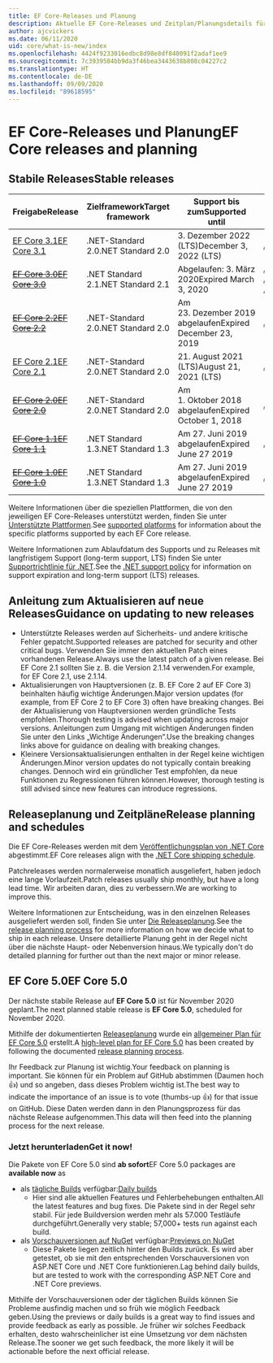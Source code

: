 ```yaml
---
title: EF Core-Releases und Planung
description: Aktuelle EF Core-Releases und Zeitplan/Planungsdetails für künftige Releases
author: ajcvickers
ms.date: 06/11/2020
uid: core/what-is-new/index
ms.openlocfilehash: 4424f9233016edbc8d98e8df840091f2adaf1ee9
ms.sourcegitcommit: 7c3939504bb9da3f46bea3443638b808c04227c2
ms.translationtype: HT
ms.contentlocale: de-DE
ms.lasthandoff: 09/09/2020
ms.locfileid: "89618595"
---
```

# <a name="ef-core-releases-and-planning"></a><span data-ttu-id="377eb-103">EF Core-Releases und Planung</span><span class="sxs-lookup"><span data-stu-id="377eb-103">EF Core releases and planning</span></span>

## <a name="stable-releases"></a><span data-ttu-id="377eb-104">Stabile Releases</span><span class="sxs-lookup"><span data-stu-id="377eb-104">Stable releases</span></span>

| <span data-ttu-id="377eb-105">Freigabe</span><span class="sxs-lookup"><span data-stu-id="377eb-105">Release</span></span> | <span data-ttu-id="377eb-106">Zielframework</span><span class="sxs-lookup"><span data-stu-id="377eb-106">Target framework</span></span> | <span data-ttu-id="377eb-107">Support bis zum</span><span class="sxs-lookup"><span data-stu-id="377eb-107">Supported until</span></span> | <span data-ttu-id="377eb-108">Links</span><span class="sxs-lookup"><span data-stu-id="377eb-108">Links</span></span>
|:--------|------------------|-----------------|------
| [<span data-ttu-id="377eb-109">EF Core 3.1</span><span class="sxs-lookup"><span data-stu-id="377eb-109">EF Core 3.1</span></span>](https://www.nuget.org/packages/Microsoft.EntityFrameworkCore) | <span data-ttu-id="377eb-110">.NET-Standard 2.0</span><span class="sxs-lookup"><span data-stu-id="377eb-110">.NET Standard 2.0</span></span> | <span data-ttu-id="377eb-111">3\. Dezember 2022 (LTS)</span><span class="sxs-lookup"><span data-stu-id="377eb-111">December 3, 2022 (LTS)</span></span> | [<span data-ttu-id="377eb-112">Ankündigung</span><span class="sxs-lookup"><span data-stu-id="377eb-112">Announcement</span></span>](https://devblogs.microsoft.com/dotnet/announcing-entity-framework-core-3-1-and-entity-framework-6-4/)
| <span data-ttu-id="377eb-113">~~[EF Core 3.0](https://www.nuget.org/packages/Microsoft.EntityFrameworkCore/3.0.3)~~</span><span class="sxs-lookup"><span data-stu-id="377eb-113">~~[EF Core 3.0](https://www.nuget.org/packages/Microsoft.EntityFrameworkCore/3.0.3)~~</span></span> | <span data-ttu-id="377eb-114">.NET Standard 2.1</span><span class="sxs-lookup"><span data-stu-id="377eb-114">.NET Standard 2.1</span></span> | <span data-ttu-id="377eb-115">Abgelaufen: 3. März 2020</span><span class="sxs-lookup"><span data-stu-id="377eb-115">Expired March 3, 2020</span></span> | <span data-ttu-id="377eb-116">[Ankündigung](https://devblogs.microsoft.com/dotnet/announcing-ef-core-3-0-and-ef-6-3-general-availability/) / [Wichtige Änderungen](xref:core/what-is-new/ef-core-3.x/breaking-changes)</span><span class="sxs-lookup"><span data-stu-id="377eb-116">[Announcement](https://devblogs.microsoft.com/dotnet/announcing-ef-core-3-0-and-ef-6-3-general-availability/) / [Breaking changes](xref:core/what-is-new/ef-core-3.x/breaking-changes)</span></span>
| <span data-ttu-id="377eb-117">~~[EF Core 2.2](https://www.nuget.org/packages/Microsoft.EntityFrameworkCore/2.2.6)~~</span><span class="sxs-lookup"><span data-stu-id="377eb-117">~~[EF Core 2.2](https://www.nuget.org/packages/Microsoft.EntityFrameworkCore/2.2.6)~~</span></span> | <span data-ttu-id="377eb-118">.NET-Standard 2.0</span><span class="sxs-lookup"><span data-stu-id="377eb-118">.NET Standard 2.0</span></span> | <span data-ttu-id="377eb-119">Am 23. Dezember 2019 abgelaufen</span><span class="sxs-lookup"><span data-stu-id="377eb-119">Expired December 23, 2019</span></span> | [<span data-ttu-id="377eb-120">Ankündigung</span><span class="sxs-lookup"><span data-stu-id="377eb-120">Announcement</span></span>](https://devblogs.microsoft.com/dotnet/announcing-entity-framework-core-2-2/)
| [<span data-ttu-id="377eb-121">EF Core 2.1</span><span class="sxs-lookup"><span data-stu-id="377eb-121">EF Core 2.1</span></span>](https://www.nuget.org/packages/Microsoft.EntityFrameworkCore/2.1.14) | <span data-ttu-id="377eb-122">.NET-Standard 2.0</span><span class="sxs-lookup"><span data-stu-id="377eb-122">.NET Standard 2.0</span></span> | <span data-ttu-id="377eb-123">21. August 2021 (LTS)</span><span class="sxs-lookup"><span data-stu-id="377eb-123">August 21, 2021 (LTS)</span></span> | [<span data-ttu-id="377eb-124">Ankündigung</span><span class="sxs-lookup"><span data-stu-id="377eb-124">Announcement</span></span>](https://devblogs.microsoft.com/dotnet/announcing-entity-framework-core-2-1/)
| <span data-ttu-id="377eb-125">~~[EF Core 2.0](https://www.nuget.org/packages/Microsoft.EntityFrameworkCore/2.0.3)~~</span><span class="sxs-lookup"><span data-stu-id="377eb-125">~~[EF Core 2.0](https://www.nuget.org/packages/Microsoft.EntityFrameworkCore/2.0.3)~~</span></span> | <span data-ttu-id="377eb-126">.NET-Standard 2.0</span><span class="sxs-lookup"><span data-stu-id="377eb-126">.NET Standard 2.0</span></span> | <span data-ttu-id="377eb-127">Am 1. Oktober 2018 abgelaufen</span><span class="sxs-lookup"><span data-stu-id="377eb-127">Expired October 1, 2018</span></span> | [<span data-ttu-id="377eb-128">Ankündigung</span><span class="sxs-lookup"><span data-stu-id="377eb-128">Announcement</span></span>](https://devblogs.microsoft.com/dotnet/announcing-entity-framework-core-2-0/)
| <span data-ttu-id="377eb-129">~~[EF Core 1.1](https://www.nuget.org/packages/Microsoft.EntityFrameworkCore/1.1.6)~~</span><span class="sxs-lookup"><span data-stu-id="377eb-129">~~[EF Core 1.1](https://www.nuget.org/packages/Microsoft.EntityFrameworkCore/1.1.6)~~</span></span> | <span data-ttu-id="377eb-130">.NET Standard 1.3</span><span class="sxs-lookup"><span data-stu-id="377eb-130">.NET Standard 1.3</span></span> | <span data-ttu-id="377eb-131">Am 27. Juni 2019 abgelaufen</span><span class="sxs-lookup"><span data-stu-id="377eb-131">Expired June 27 2019</span></span> | [<span data-ttu-id="377eb-132">Ankündigung</span><span class="sxs-lookup"><span data-stu-id="377eb-132">Announcement</span></span>](https://devblogs.microsoft.com/dotnet/announcing-entity-framework-core-1-1/)
| <span data-ttu-id="377eb-133">~~[EF Core 1.0](https://www.nuget.org/packages/Microsoft.EntityFrameworkCore/1.0.6)~~</span><span class="sxs-lookup"><span data-stu-id="377eb-133">~~[EF Core 1.0](https://www.nuget.org/packages/Microsoft.EntityFrameworkCore/1.0.6)~~</span></span> | <span data-ttu-id="377eb-134">.NET Standard 1.3</span><span class="sxs-lookup"><span data-stu-id="377eb-134">.NET Standard 1.3</span></span> | <span data-ttu-id="377eb-135">Am 27. Juni 2019 abgelaufen</span><span class="sxs-lookup"><span data-stu-id="377eb-135">Expired June 27 2019</span></span> | [<span data-ttu-id="377eb-136">Ankündigung</span><span class="sxs-lookup"><span data-stu-id="377eb-136">Announcement</span></span>](https://devblogs.microsoft.com/dotnet/entity-framework-core-1-0-0-available/)

<span data-ttu-id="377eb-137">Weitere Informationen über die speziellen Plattformen, die von den jeweiligen EF Core-Releases unterstützt werden, finden Sie unter [Unterstützte Plattformen](xref:core/platforms/index).</span><span class="sxs-lookup"><span data-stu-id="377eb-137">See [supported platforms](xref:core/platforms/index) for information about the specific platforms supported by each EF Core release.</span></span>

<span data-ttu-id="377eb-138">Weitere Informationen zum Ablaufdatum des Supports und zu Releases mit langfristigem Support (long-term support, LTS) finden Sie unter [Supportrichtlinie für .NET](https://dotnet.microsoft.com/platform/support/policy/dotnet-core).</span><span class="sxs-lookup"><span data-stu-id="377eb-138">See the [.NET support policy](https://dotnet.microsoft.com/platform/support/policy/dotnet-core) for information on support expiration and long-term support (LTS) releases.</span></span>

## <a name="guidance-on-updating-to-new-releases"></a><span data-ttu-id="377eb-139">Anleitung zum Aktualisieren auf neue Releases</span><span class="sxs-lookup"><span data-stu-id="377eb-139">Guidance on updating to new releases</span></span>

* <span data-ttu-id="377eb-140">Unterstützte Releases werden auf Sicherheits- und andere kritische Fehler gepatcht.</span><span class="sxs-lookup"><span data-stu-id="377eb-140">Supported releases are patched for security and other critical bugs.</span></span> <span data-ttu-id="377eb-141">Verwenden Sie immer den aktuellen Patch eines vorhandenen Release.</span><span class="sxs-lookup"><span data-stu-id="377eb-141">Always use the latest patch of a given release.</span></span> <span data-ttu-id="377eb-142">Bei EF Core 2.1 sollten Sie z. B. die Version 2.1.14 verwenden.</span><span class="sxs-lookup"><span data-stu-id="377eb-142">For example, for EF Core 2.1, use 2.1.14.</span></span>
* <span data-ttu-id="377eb-143">Aktualisierungen von Hauptversionen (z. B. EF Core 2 auf EF Core 3) beinhalten häufig wichtige Änderungen.</span><span class="sxs-lookup"><span data-stu-id="377eb-143">Major version updates (for example, from EF Core 2 to EF Core 3) often have breaking changes.</span></span> <span data-ttu-id="377eb-144">Bei der Aktualisierung von Hauptversionen werden gründliche Tests empfohlen.</span><span class="sxs-lookup"><span data-stu-id="377eb-144">Thorough testing is advised when updating across major versions.</span></span> <span data-ttu-id="377eb-145">Anleitungen zum Umgang mit wichtigen Änderungen finden Sie unter den Links „Wichtige Änderungen“.</span><span class="sxs-lookup"><span data-stu-id="377eb-145">Use the breaking changes links above for guidance on dealing with breaking changes.</span></span>
* <span data-ttu-id="377eb-146">Kleinere Versionsaktualisierungen enthalten in der Regel keine wichtigen Änderungen.</span><span class="sxs-lookup"><span data-stu-id="377eb-146">Minor version updates do not typically contain breaking changes.</span></span> <span data-ttu-id="377eb-147">Dennoch wird ein gründlicher Test empfohlen, da neue Funktionen zu Regressionen führen können.</span><span class="sxs-lookup"><span data-stu-id="377eb-147">However, thorough testing is still advised since new features can introduce regressions.</span></span>

## <a name="release-planning-and-schedules"></a><span data-ttu-id="377eb-148">Releaseplanung und Zeitpläne</span><span class="sxs-lookup"><span data-stu-id="377eb-148">Release planning and schedules</span></span>

<span data-ttu-id="377eb-149">Die EF Core-Releases werden mit dem [Veröffentlichungsplan von .NET Core](https://github.com/dotnet/core/blob/master/roadmap.md) abgestimmt.</span><span class="sxs-lookup"><span data-stu-id="377eb-149">EF Core releases align with the [.NET Core shipping schedule](https://github.com/dotnet/core/blob/master/roadmap.md).</span></span>

<span data-ttu-id="377eb-150">Patchreleases werden normalerweise monatlich ausgeliefert, haben jedoch eine lange Vorlaufzeit.</span><span class="sxs-lookup"><span data-stu-id="377eb-150">Patch releases usually ship monthly, but have a long lead time.</span></span>
<span data-ttu-id="377eb-151">Wir arbeiten daran, dies zu verbessern.</span><span class="sxs-lookup"><span data-stu-id="377eb-151">We are working to improve this.</span></span>

<span data-ttu-id="377eb-152">Weitere Informationen zur Entscheidung, was in den einzelnen Releases ausgeliefert werden soll, finden Sie unter [Die Releaseplanung](xref:core/what-is-new/release-planning).</span><span class="sxs-lookup"><span data-stu-id="377eb-152">See the [release planning process](xref:core/what-is-new/release-planning) for more information on how we decide what to ship in each release.</span></span>
<span data-ttu-id="377eb-153">Unsere detaillierte Planung geht in der Regel nicht über die nächste Haupt- oder Nebenversion hinaus.</span><span class="sxs-lookup"><span data-stu-id="377eb-153">We typically don't do detailed planning for further out than the next major or minor release.</span></span>

## <a name="ef-core-50"></a><span data-ttu-id="377eb-154">EF Core 5.0</span><span class="sxs-lookup"><span data-stu-id="377eb-154">EF Core 5.0</span></span>

<span data-ttu-id="377eb-155">Der nächste stabile Release auf **EF Core 5.0** ist für November 2020 geplant.</span><span class="sxs-lookup"><span data-stu-id="377eb-155">The next planned stable release is **EF Core 5.0**, scheduled for November 2020.</span></span>

<span data-ttu-id="377eb-156">Mithilfe der dokumentierten [Releaseplanung](xref:core/what-is-new/release-planning) wurde ein [allgemeiner Plan für EF Core 5.0](xref:core/what-is-new/ef-core-5.0/plan) erstellt.</span><span class="sxs-lookup"><span data-stu-id="377eb-156">A [high-level plan for EF Core 5.0](xref:core/what-is-new/ef-core-5.0/plan) has been created by following the documented [release planning process](xref:core/what-is-new/release-planning).</span></span>

<span data-ttu-id="377eb-157">Ihr Feedback zur Planung ist wichtig.</span><span class="sxs-lookup"><span data-stu-id="377eb-157">Your feedback on planning is important.</span></span>
<span data-ttu-id="377eb-158">Sie können für ein Problem auf GitHub abstimmen (Daumen hoch 👍) und so angeben, dass dieses Problem wichtig ist.</span><span class="sxs-lookup"><span data-stu-id="377eb-158">The best way to indicate the importance of an issue is to vote (thumbs-up 👍) for that issue on GitHub.</span></span>
<span data-ttu-id="377eb-159">Diese Daten werden dann in den Planungsprozess für das nächste Release aufgenommen.</span><span class="sxs-lookup"><span data-stu-id="377eb-159">This data will then feed into the planning process for the next release.</span></span>

### <a name="get-it-now"></a><span data-ttu-id="377eb-160">Jetzt herunterladen</span><span class="sxs-lookup"><span data-stu-id="377eb-160">Get it now!</span></span>

<span data-ttu-id="377eb-161">Die Pakete von EF Core 5.0 sind **ab sofort**</span><span class="sxs-lookup"><span data-stu-id="377eb-161">EF Core 5.0 packages are **available now** as</span></span>

* <span data-ttu-id="377eb-162">als [tägliche Builds](https://github.com/dotnet/aspnetcore/blob/master/docs/DailyBuilds.md) verfügbar:</span><span class="sxs-lookup"><span data-stu-id="377eb-162">[Daily builds](https://github.com/dotnet/aspnetcore/blob/master/docs/DailyBuilds.md)</span></span>
  * <span data-ttu-id="377eb-163">Hier sind alle aktuellen Features und Fehlerbehebungen enthalten.</span><span class="sxs-lookup"><span data-stu-id="377eb-163">All the latest features and bug fixes.</span></span> <span data-ttu-id="377eb-164">Die Pakete sind in der Regel sehr stabil. Für jede Buildversion werden mehr als 57.000 Testläufe durchgeführt.</span><span class="sxs-lookup"><span data-stu-id="377eb-164">Generally very stable; 57,000+ tests run against each build.</span></span>
* <span data-ttu-id="377eb-165">als [Vorschauversionen auf NuGet](https://www.nuget.org/packages/Microsoft.EntityFrameworkCore) verfügbar:</span><span class="sxs-lookup"><span data-stu-id="377eb-165">[Previews on NuGet](https://www.nuget.org/packages/Microsoft.EntityFrameworkCore)</span></span>
  * <span data-ttu-id="377eb-166">Diese Pakete liegen zeitlich hinter den Builds zurück. Es wird aber getestet, ob sie mit den entsprechenden Vorschauversionen von ASP.NET Core und .NET Core funktionieren.</span><span class="sxs-lookup"><span data-stu-id="377eb-166">Lag behind daily builds, but are tested to work with the corresponding ASP.NET Core and .NET Core previews.</span></span>

<span data-ttu-id="377eb-167">Mithilfe der Vorschauversionen oder der täglichen Builds können Sie Probleme ausfindig machen und so früh wie möglich Feedback geben.</span><span class="sxs-lookup"><span data-stu-id="377eb-167">Using the previews or daily builds is a great way to find issues and provide feedback as early as possible.</span></span>
<span data-ttu-id="377eb-168">Je früher wir solches Feedback erhalten, desto wahrscheinlicher ist eine Umsetzung vor dem nächsten Release.</span><span class="sxs-lookup"><span data-stu-id="377eb-168">The sooner we get such feedback, the more likely it will be actionable before the next official release.</span></span>

